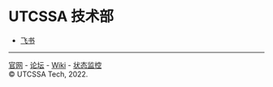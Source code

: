 # UTCSSA 技术部

- [飞书](./feishu.md)

---

[官网](https://utcssa.net) - [论坛](https://forum.utcssa.net) - [Wiki](https://wiki.utcssa.net) - [状态监控](https://status.utcssa.net)\
© UTCSSA Tech, 2022.
